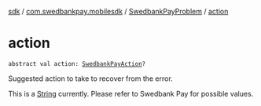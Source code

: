 [sdk](../../index.md) / [com.swedbankpay.mobilesdk](../index.md) / [SwedbankPayProblem](index.md) / [action](./action.md)

# action

`abstract val action: `[`SwedbankPayAction`](../-swedbank-pay-action.md)`?`

Suggested action to take to recover from the error.

This is a [String](https://kotlinlang.org/api/latest/jvm/stdlib/kotlin/-string/index.html) currently. Please refer to Swedbank Pay for possible values.

